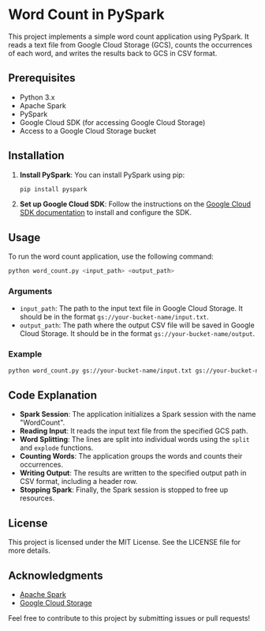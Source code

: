 # Word Count in PySpark

This project implements a simple word count application using PySpark. It reads a text file from Google Cloud Storage (GCS), counts the occurrences of each word, and writes the results back to GCS in CSV format.

## Prerequisites

- Python 3.x
- Apache Spark
- PySpark
- Google Cloud SDK (for accessing Google Cloud Storage)
- Access to a Google Cloud Storage bucket

## Installation

1. **Install PySpark**: You can install PySpark using pip:

   ```bash
   pip install pyspark
   ```

2. **Set up Google Cloud SDK**: Follow the instructions on the [Google Cloud SDK documentation](https://cloud.google.com/sdk/docs/install) to install and configure the SDK.

## Usage

To run the word count application, use the following command:

```bash
python word_count.py <input_path> <output_path>
```

### Arguments

- `input_path`: The path to the input text file in Google Cloud Storage. It should be in the format `gs://your-bucket-name/input.txt`.
- `output_path`: The path where the output CSV file will be saved in Google Cloud Storage. It should be in the format `gs://your-bucket-name/output`.

### Example

```bash
python word_count.py gs://your-bucket-name/input.txt gs://your-bucket-name/output
```

## Code Explanation

- **Spark Session**: The application initializes a Spark session with the name "WordCount".
- **Reading Input**: It reads the input text file from the specified GCS path.
- **Word Splitting**: The lines are split into individual words using the `split` and `explode` functions.
- **Counting Words**: The application groups the words and counts their occurrences.
- **Writing Output**: The results are written to the specified output path in CSV format, including a header row.
- **Stopping Spark**: Finally, the Spark session is stopped to free up resources.

## License

This project is licensed under the MIT License. See the LICENSE file for more details.

## Acknowledgments

- [Apache Spark](https://spark.apache.org/)
- [Google Cloud Storage](https://cloud.google.com/storage)

Feel free to contribute to this project by submitting issues or pull requests!